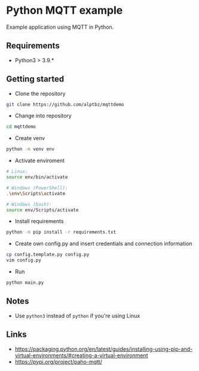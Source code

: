 # Python MQTT example

Example application using MQTT in Python.  

## Requirements
 - Python3 > 3.9.*

## Getting started
 - Clone the repository
```bash
git clone https://github.com/alptbz/mqttdemo
```
 - Change into repository
```bash
cd mqttdemo
```
 - Create venv
```bash
python -m venv env
```
 - Activate enviroment
```bash
# Linux:
source env/bin/activate

# Windows (PowerShell):
.\env\Scripts\activate

# Windows (bash):
source env/Scripts/activate
```
 - Install requirements
```bash
python -m pip install -r requirements.txt
```
 - Create own config.py and insert credentials and connection information
```bash
cp config.template.py config.py
vim config.py
```
 - Run
```bash
python main.py
```

## Notes
 - Use `python3` instead of `python` if you're using Linux
   
## Links
 - https://packaging.python.org/en/latest/guides/installing-using-pip-and-virtual-environments/#creating-a-virtual-environment
 - https://pypi.org/project/paho-mqtt/